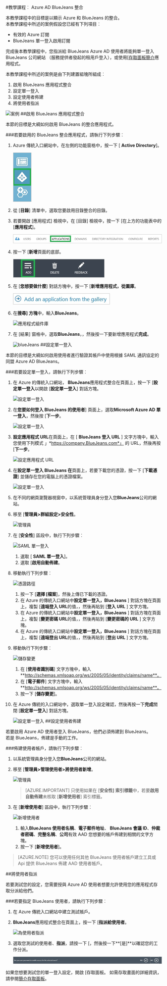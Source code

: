 <properties 
    pageTitle="教學課程︰ Azure Active Directory 整合 BlueJeans |Microsoft Azure" 
    description="瞭解如何使用 BlueJeans 與 Azure Active Directory 啟用單一登入、 自動化佈建和更多 ！" 
    services="active-directory" 
    authors="jeevansd"  
    documentationCenter="na" 
    manager="femila"/>
<tags 
    ms.service="active-directory" 
    ms.devlang="na" 
    ms.topic="article" 
    ms.tgt_pltfrm="na" 
    ms.workload="identity" 
    ms.date="09/29/2016" 
    ms.author="jeedes" />

#<a name="tutorial-azure-ad-integration-with-bluejeans"></a>教學課程︰ Azure AD BlueJeans 整合

本教學課程中的目標是以顯示 Azure 和 BlueJeans 的整合。  
本教學課程中所述的案例假設您已經有下列項目︰

-   有效的 Azure 訂閱
-   BlueJeans 單一登入啟用訂閱

完成後本教學課程中，您指派給 BlueJeans Azure AD 使用者將能夠單一登入 BlueJeans 公司網站 （服務提供者發起的租用戶登入），或使用[[存取面板簡介](active-directory-saas-access-panel-introduction.md)應用程式。

本教學課程中所述的案例是由下列建置組塊所組成︰

1.  啟用 BlueJeans 應用程式整合
2.  設定單一登入
3.  設定使用者佈建
4.  將使用者指派

![案例](./media/active-directory-saas-bluejeans-tutorial/IC785860.png "案例")
##<a name="enabling-the-application-integration-for-bluejeans"></a>啟用 BlueJeans 應用程式整合

本節的目標是大綱如何啟用 BlueJeans 的整合應用程式。

###<a name="to-enable-the-application-integration-for-bluejeans-perform-the-following-steps"></a>若要啟用的 BlueJeans 整合應用程式，請執行下列步驟︰

1.  Azure 傳統入口網站中，在左側的功能窗格中，按一下 [ **Active Directory**]。

    ![Active Directory](./media/active-directory-saas-bluejeans-tutorial/IC700993.png "Active Directory")

2.  從 [**目錄**] 清單中，選取您要啟用目錄整合的目錄。

3.  若要開啟 [應用程式] 檢視中，在 [目錄] 檢視中，按一下 [在上方的功能表中的 [**應用程式**]。

    ![應用程式](./media/active-directory-saas-bluejeans-tutorial/IC700994.png "應用程式")

4.  按一下 [**新增**頁面的底部。

    ![新增應用程式](./media/active-directory-saas-bluejeans-tutorial/IC749321.png "新增應用程式")

5.  在 [**您想要做什麼**] 對話方塊中，按一下 [**新增應用程式，從圖庫**。

    ![新增 gallerry 應用程式](./media/active-directory-saas-bluejeans-tutorial/IC749322.png "新增 gallerry 應用程式")

6.  在**搜尋] 方塊**中，輸入**BlueJeans**。

    ![應用程式組件庫](./media/active-directory-saas-bluejeans-tutorial/IC785861.png "應用程式組件庫")

7.  在 [結果] 窗格中，選取**BlueJeans**，，然後按一下要新增應用程式**完成**。

    ![blueJeans](./media/active-directory-saas-bluejeans-tutorial/IC785862.png "blueJeans")
##<a name="configuring-single-sign-on"></a>設定單一登入

本節的目標是大綱如何啟用使用者進行驗證其帳戶中使用根據 SAML 通訊協定的同盟 Azure AD BlueJeans。

###<a name="to-configure-single-sign-on-perform-the-following-steps"></a>若要設定單一登入，請執行下列步驟︰

1.  在 Azure 的傳統入口網站， **BlueJeans**應用程式整合在頁面上，按一下 [**設定單一登入**以開啟 [**設定單一登入**] 對話方塊。

    ![設定單一登入](./media/active-directory-saas-bluejeans-tutorial/IC785863.png "設定單一登入")

2.  在**您要如何登入 BlueJeans 的使用者**] 頁面上，選取**Microsoft Azure AD 單一登入**，然後按 [**下一步**。

    ![設定單一登入](./media/active-directory-saas-bluejeans-tutorial/IC785864.png "設定單一登入")

3.  **設定應用程式 URL**在頁面上，在 [ **BlueJeans 登入 URL** ] 文字方塊中，輸入您使用下列模式 」*https://company.BlueJeans.com*」 的 URL，然後再按 [**下一步**。

    ![設定應用程式 URL](./media/active-directory-saas-bluejeans-tutorial/IC785865.png "設定應用程式 URL")

4.  在**設定單一登入 BlueJeans 在**頁面上，若要下載您的憑證，按一下 [**下載憑證**] 並儲存在您的電腦上的憑證檔案。

    ![設定單一登入](./media/active-directory-saas-bluejeans-tutorial/IC785866.png "設定單一登入")

5.  在不同的網頁瀏覽器視窗中，以系統管理員身分登入您**BlueJeans**公司的網站。

6.  移至 [**管理員\>群組設定\>安全性**。

    ![管理員](./media/active-directory-saas-bluejeans-tutorial/IC785868.png "管理員")

7.  在 [**安全性**] 區段中，執行下列步驟︰

    ![SAML 單一登入](./media/active-directory-saas-bluejeans-tutorial/IC785869.png "SAML 單一登入")

    1.  選取 [ **SAML 單一登入**]。
    2.  選取 [**啟用自動佈建**。

8.  移動執行下列步驟︰

    ![憑證路徑](./media/active-directory-saas-bluejeans-tutorial/IC785870.png "憑證路徑")

    1.  按一下 [**選擇 [檔案**]，然後上傳已下載的憑證。
    2.  在 Azure 的傳統入口網站中**設定單一登入，BlueJeans** ] 對話方塊在頁面上，複製 [**遠端登入 URL**的值，，然後再貼到 [**登入 URL** ] 文字方塊。
    3.  在 Azure 的傳統入口網站中**設定單一登入，BlueJeans** ] 對話方塊在頁面上，複製 [**變更密碼 URL**的值，，然後再貼到 [**變更密碼的 URL** ] 文字方塊。
    4.  在 Azure 的傳統入口網站中**設定單一登入，BlueJeans** ] 對話方塊在頁面上，複製 [**遠端登出 URL**的值，，然後再貼到 [**登出 URL** ] 文字方塊。

9.  移動執行下列步驟︰

    ![儲存變更](./media/active-directory-saas-bluejeans-tutorial/IC785874.png "儲存變更")

    1.  在 [**使用者識別碼**] 文字方塊中，輸入**http://schemas.xmlsoap.org/ws/2005/05/identity/claims/name**。
    2.  在 [**電子郵件**] 文字方塊中，輸入**http://schemas.xmlsoap.org/ws/2005/05/identity/claims/name**。
    3.  按一下 [**儲存變更**]。

10. 在 Azure 傳統的入口網站中，選取單一登入設定確認，然後再按一下**完成**關閉 [**設定單一登入**] 對話方塊。

    ![設定單一登入](./media/active-directory-saas-bluejeans-tutorial/IC785876.png "設定單一登入")
##<a name="configuring-user-provisioning"></a>設定使用者佈建

若要啟用 Azure AD 使用者登入 BlueJeans，他們必須佈建到 BlueJeans。  
若是 BlueJeans，佈建是手動的工作。

###<a name="to-provision-a-user-accounts-perform-the-following-steps"></a>佈建使用者帳戶，請執行下列步驟︰

1.  以系統管理員身分登入您**BlueJeans**公司的網站。

2.  移至 [**管理員\>管理使用者\>將使用者新增**。

    ![管理員](./media/active-directory-saas-bluejeans-tutorial/IC785877.png "管理員")

    >[AZURE.IMPORTANT] 只使用如果在 [**安全性] 索引標籤**中，若要**啟用自動佈建**未核取 [**新增使用者**] 索引標籤。

3.  在 [**新增使用者**] 區段中，執行下列步驟︰

    ![新增使用者](./media/active-directory-saas-bluejeans-tutorial/IC785886.png "新增使用者")

    1.  輸入**BlueJeans 使用者名稱**、**電子郵件地址**、 **BlueJeans 會議 ID**、**仲裁者密碼**、**完整名稱**、**公司**有效 AAD 您想要的帳戶佈建到相關的文字方塊。
    2.  按一下 [**新增使用者**]。

>[AZURE.NOTE] 您可以使用任何其他 BlueJeans 使用者帳戶建立工具或 Api 提供 BlueJeans 佈建 AAD 使用者帳戶。

##<a name="assigning-users"></a>將使用者指派

若要測試您的設定，您需要授與 Azure AD 使用者想要允許使用您的應用程式存取分派給他們。

###<a name="to-assign-users-to-bluejeans-perform-the-following-steps"></a>若要指定 BlueJeans 使用者，請執行下列步驟︰

1.  在 Azure 傳統入口網站中建立測試帳戶。

2.  **BlueJeans**應用程式整合在頁面上，按一下 [**指派給使用者**。

    ![為使用者指派](./media/active-directory-saas-bluejeans-tutorial/IC785887.png "為使用者指派")

3.  選取您測試的使用者、**指派**，請按一下 [，然後按一下**[是]**以確認您的工作分派。

    ![[是]](./media/active-directory-saas-bluejeans-tutorial/IC767830.png "[是]")

如果您想要測試您的單一登入設定，開啟 [存取面板。 如需存取畫面的詳細資訊，請參閱[簡介存取面板](active-directory-saas-access-panel-introduction.md)。
